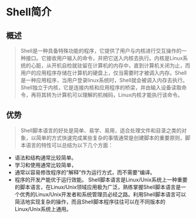 # Shell简介
 
## 概述
> Shell是一种具备特殊功能的程序，它提供了用户与内核进行交互操作的一种接口。它接收用户输入的命令，并把它送入内核去执行。内核是Linux系统的心脏，从开机自检就驻留在计算机的内存中，直到计算机关闭为止，而用户的应用程序存储在计算机的硬盘上，仅当需要时才被调入内存。Shell是一种应用程序，当用户登录linux系统时，Shell就会被调入内存去执行。Shell独立于内核，它是连接内核和应用程序的桥梁，并由输入设备读取命令，再将其转为计算机可以理解的机械码，Linux内核才能执行该命令。

## 优势
> Shell脚本语言的好处是简单、易学、易用，适合处理文件和目录之类的对象，以简单的方式快速完成某些复杂的事情通常是创建脚本的重要原则，脚本语言的特性可以总结为以下几个方面：
* 语法和结构通常比较简单。
* 学习和使用通常比较简单，
* 通常以容易修改程序的“解释”作为运行方式，而不需要“编译。
* 程序的开发产能优于运行效能。
Shell脚本语言是Linux/Unix系统上一种重要的脚本语言，在Linux/Unix领域应用极为广泛，熟练掌握Shell脚本语言是一个优秀的Linux/Unix开发者和系统管理员必经之路。利用Shell脚本语言可以简洁地实现复杂的操作，而且Shell脚本程序往往可以在不同版本的Linux/Unix系统上通用。
